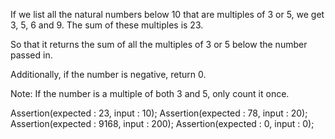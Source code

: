 If we list all the natural numbers below 10 that are multiples of 3 or 5, we get 3, 5, 6 and 9. The sum of these multiples is 23.

So that it returns the sum of all the multiples of 3 or 5 below the number passed in.

Additionally, if the number is negative, return 0.

Note: If the number is a multiple of both 3 and 5, only count it once.

Assertion(expected : 23, input : 10);
Assertion(expected : 78, input : 20);
Assertion(expected : 9168, input : 200);
Assertion(expected : 0, input : 0);
